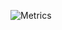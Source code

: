 ![Metrics](https://metrics.lecoq.io/Biggestheart?template=classic&config.timezone=Africa%2FCalcutta)
